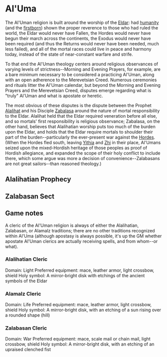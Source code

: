 # Al'Uma

The Al'Uman religion is built around the worship of the [Eldar](/Races/Eldar.md): had [humanity](/Races/Humans.md) (and the [firstborn](/Races/Firstborn.md)) shown the proper reverence to those who had ruled the world, the Eldar would never have Fallen, the Hordes would never have begun their march across the continents, the Exodus would never have been required (and thus the Returns would never have been needed, much less failed), and all of the mortal races could live in peace and harmony today, instead of the state of near-constant warfare and strife.

To that end the Al'Uman theology centers around religious observances of varying levels of strictness--Morning and Evening Prayers, for example, are a bare minimum necessary to be considered a practicing Al'Uman, along with an open adherence to the Merevetsian Creed. Numerous ceremonies and rituals litter the Al'Uman calendar, but beyond the Morning and Evening Prayers and the Merevetsian Creed, disputes emerge regarding what is "truly" Al'Uman and what is apostate or heretic.

The most obvious of these disputes is the dispute between the Prophet [Alalihat](/People/Alalihat.md) and his Disciple [Zabalasa](/People/Zabalasa.md) around the nature of mortal responsibility to the Eldar. Alalihat held that the Eldar required veneration before all else, and so mortals' first responsibility is religious observance; Zabalasa, on the other hand, believes that Alalihatian worship puts too much of the burden upon the Eldar, and holds that the Eldar require mortals to shoulder their part of the burden--particularly the ever-present war against the [Hordes](/Races/Hordes.md). (When the Hordes fled south, leaving [Yithia](/Nations/Yithia.md) and [Zhi](/Nations/Zhi.md) in their place, Al'Umans seized upon the mixed-Hordish heritage of those peoples as proof of Hordish allegiance, and expanded the scope of their holy conflict to include there, which some argue was more a decision of convenience--Zalabasans are not great sailors--than reasoned theology.)

## Alalihatian Prophecy


## Zalabasan Sect


## Game notes
A cleric of the Al'Uman religion is always of either the Alalihatian, Zalabasan, or Alamalz traditions; there are no other traditions recognized within Al'Uma (although apostasy is always possible, it's up the GM whether apostate Al'Uman clerics are actually receiving spells, and from whom--or what).

### Alalihatian Cleric
Domain: Light
Preferred equipment: mace, leather armor, light crossbow, shield
Holy symbol: A mirror-bright disk with etchings of the ancient symbols of the Eldar

### Alamalz Cleric
Domain: Life
Preferred equipment: mace, leather armor, light crossbow, shield
Holy symbol: A mirror-bright disk, with an etching of a sun rising over a rounded shape (hill)

### Zalabasan Cleric
Domain: War
Preferred equipment: mace, scale mail or chain mail, light crossbow, shield
Holy symbol: A mirror-bright disk, with an etching of an upraised clenched fist
